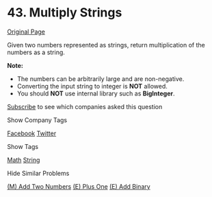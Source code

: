 # 43. Multiply Strings

[Original Page](https://leetcode.com/problems/multiply-strings/)

Given two numbers represented as strings, return multiplication of the numbers as a string.

**Note:**  

*   The numbers can be arbitrarily large and are non-negative.
*   Converting the input string to integer is **NOT** allowed.
*   You should **NOT** use internal library such as **BigInteger**.

<div>

[Subscribe](/subscribe/) to see which companies asked this question

</div>

<div>

<div id="company_tags" class="btn btn-xs btn-warning">Show Company Tags</div>

<span class="hidebutton">[Facebook](/company/facebook/) [Twitter](/company/twitter/)</span></div>

<div>

<div id="tags" class="btn btn-xs btn-warning">Show Tags</div>

<span class="hidebutton">[Math](/tag/math/) [String](/tag/string/)</span></div>

<div>

<div id="similar" class="btn btn-xs btn-warning">Hide Similar Problems</div>

<span class="hidebutton" style="display: inline;">[(M) Add Two Numbers](/problems/add-two-numbers/) [(E) Plus One](/problems/plus-one/) [(E) Add Binary](/problems/add-binary/)</span></div>